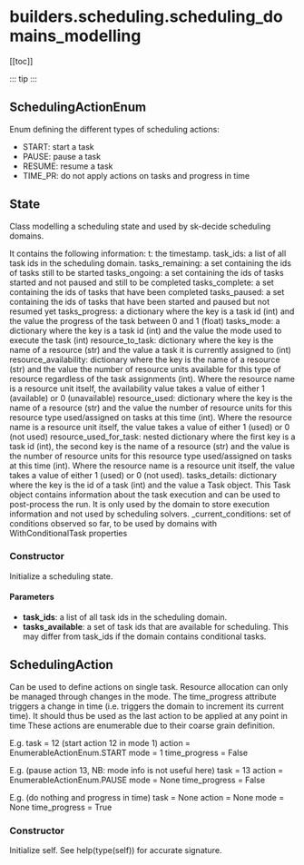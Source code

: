 # builders.scheduling.scheduling_domains_modelling

[[toc]]

::: tip
<skdecide-summary></skdecide-summary>
:::

## SchedulingActionEnum

Enum defining the different types of scheduling actions:
- START: start a task
- PAUSE: pause a task
- RESUME: resume a task
- TIME_PR: do not apply actions on tasks and progress in time

## State

Class modelling a scheduling state and used by sk-decide scheduling domains.

It contains the following information:
    t: the timestamp.
    task_ids: a list of all task ids in the scheduling domain.
    tasks_remaining: a set containing the ids of tasks still to be started
    tasks_ongoing: a set containing the ids of tasks started and not paused and still to be completed
    tasks_complete: a set containing the ids of tasks that have been completed
    tasks_paused: a set containing the ids of tasks that have been started and paused but not resumed yet
    tasks_progress: a dictionary where the key is a task id (int) and
        the value the progress of the task between 0 and 1 (float)
    tasks_mode: a dictionary where the key is a task id (int) and
        the value the mode used to execute the task (int)
    resource_to_task: dictionary where the key is the name of a resource (str) and the value a task
        it is currently assigned to (int)
    resource_availability: dictionary where the key is the name of a resource (str) and the value the number of
        resource units available for this type of resource regardless of the task assignments (int). Where the
        resource name is a resource unit itself, the availability value takes a value of either 1 (available)
        or 0 (unavailable)
    resource_used: dictionary where the key is the name of a resource (str) and the value the number of
        resource units for this resource type used/assigned on tasks at this time (int). Where the resource
        name is a resource unit itself, the value takes a value of either 1 (used) or 0 (not used)
    resource_used_for_task: nested dictionary where the first key is a task id (int), the second key is the name of
        a resource (str) and the value is the number of resource units for this resource type used/assigned on tasks
        at this time (int). Where the resource name is a resource unit itself, the value takes a value of either 1
        (used) or 0 (not used).
    tasks_details: dictionary where the key is the id of a task (int) and the value a Task object. This Task object
        contains information about the task execution and can be used to post-process the run. It is only used
        by the domain to store execution information and not used by scheduling solvers.
    _current_conditions: set of conditions observed so far, to be used by domains with WithConditionalTask
        properties

### Constructor <Badge text="State" type="tip"/>

<skdecide-signature name= "State" :sig="{'params': [{'name': 'task_ids', 'annotation': 'List[int]'}, {'name': 'tasks_available', 'default': 'None', 'annotation': 'Set[int]'}]}"></skdecide-signature>

Initialize a scheduling state.

#### Parameters
- **task_ids**: a list of all task ids in the scheduling domain.
- **tasks_available**: a set of task ids that are available for scheduling. This may differ from task_ids if the
 domain contains conditional tasks.

## SchedulingAction

Can be used to define actions on single task. Resource allocation can only be managed through changes in the mode.
The time_progress attribute triggers a change in time (i.e. triggers the domain to increment its current time).
It should thus be used as the last action to be applied at any point in time
These actions are enumerable due to their coarse grain definition.

E.g.
    task = 12 (start action 12 in mode 1)
    action = EnumerableActionEnum.START
    mode = 1
    time_progress = False

E.g. (pause action 13, NB: mode info is not useful here)
    task = 13
    action = EnumerableActionEnum.PAUSE
    mode = None
    time_progress = False

E.g. (do nothing and progress in time)
    task = None
    action = None
    mode = None
    time_progress = True

### Constructor <Badge text="SchedulingAction" type="tip"/>

<skdecide-signature name= "SchedulingAction" :sig="{'params': [{'name': 'task', 'annotation': 'Union[int, None]'}, {'name': 'action', 'annotation': 'SchedulingActionEnum'}, {'name': 'mode', 'annotation': 'Union[int, None]'}, {'name': 'time_progress', 'annotation': 'bool'}, {'name': 'resource_unit_names', 'default': 'None', 'annotation': 'Optional[Set[str]]'}]}"></skdecide-signature>

Initialize self.  See help(type(self)) for accurate signature.

